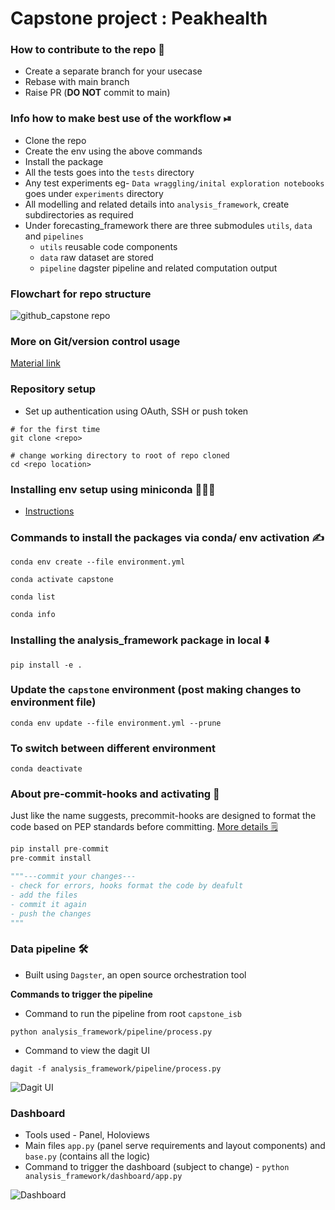 # Capstone project : Peakhealth

### How to contribute to the repo 🤔
- Create a separate branch for your usecase 
- Rebase with main branch
- Raise PR (**DO NOT** commit to main)

### Info how to make best use of the workflow ⏯
- Clone the repo
- Create the env using the above commands 
- Install the package 
- All the tests goes into the `tests` directory 
- Any test experiments eg- `Data wraggling/inital exploration notebooks` goes under `experiments` directory
- All modelling and related details into `analysis_framework`, create subdirectories as required 
- Under forecasting_framework there are three submodules `utils`, `data` and `pipelines`
  - `utils` reusable code components
  - `data` raw dataset are stored 
  - `pipeline` dagster pipeline and related computation output
  
### Flowchart for repo structure 
![github_capstone repo](https://user-images.githubusercontent.com/17350312/183260548-a2b2c501-b4eb-4d7b-bf79-478a8658ffaa.png)

### More on Git/version control usage 
[Material link](https://gist.github.com/sayantikabanik/8189ffdeee52f5c8f072244f4be94069)

### Repository setup
- Set up authentication using OAuth, SSH or push token
```shell
# for the first time
git clone <repo>

# change working directory to root of repo cloned
cd <repo location>
```

### Installing env setup using miniconda 💁🏽‍♀️
- [Instructions](https://docs.conda.io/en/latest/miniconda.html)

### Commands to install the packages via conda/ env activation ✍️
```shell
conda env create --file environment.yml
```
```shell
conda activate capstone
```
```shell
conda list
```
```shell
conda info
```
### Installing the analysis_framework package in local ⬇️
```shell
pip install -e .
```

### Update the `capstone` environment (post making changes to environment file)
```shell
conda env update --file environment.yml --prune
```
### To switch between different environment
```shell
conda deactivate
```

### About pre-commit-hooks and activating 🔌
Just like the name suggests, precommit-hooks are designed to format the code based on PEP standards before committing. [More details 🗒](https://pre-commit.com/)
```python
pip install pre-commit
pre-commit install

"""---commit your changes---
- check for errors, hooks format the code by deafult
- add the files
- commit it again
- push the changes 
"""
```

### Data pipeline 🛠

- Built using `Dagster`, an open source orchestration tool 

**Commands to trigger the pipeline**
- Command to run the pipeline from root `capstone_isb`
```shell
python analysis_framework/pipeline/process.py
```
- Command to view the dagit UI
```shell
dagit -f analysis_framework/pipeline/process.py
```
![Dagit UI](https://user-images.githubusercontent.com/17350312/183067533-859ec39c-4236-465c-8992-8b376d8a5e4a.png)


### Dashboard

- Tools used - Panel, Holoviews 
- Main files `app.py` (panel serve requirements and layout components) and `base.py` (contains all the logic)
- Command to trigger the dashboard (subject to change) - `python analysis_framework/dashboard/app.py`

![Dashboard](https://user-images.githubusercontent.com/17350312/183259292-aec1db53-e659-4000-8ea7-be329cc50b40.png)
